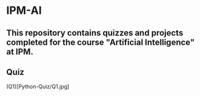 # IPM-AI
This repository contains quizzes and projects completed for the course "Artificial Intelligence" at IPM.
---
## Quiz
(Q1)[Python-Quiz/Q1.jpg]
